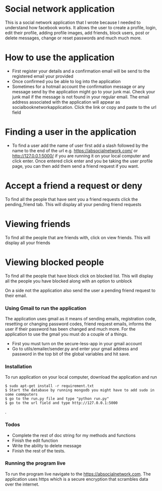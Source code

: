
# Social network application

This is a social network application that I wrote because I needed to understand how facebook works. It allows the user to create a profile, login, edit their profile, adding profile images, add friends, block users, post or delete messages, change or reset passwords and much much more.


# How to use the application

  - First register your details and a confirmation email will be send to the registered email your provided
  - Once confirmed you be able to log into the application
  - Sometimes for a hotmail account the confirmation message or any message send by the application might go to your junk mai. Check your junk mail if the message is not found in your regular email. The email address associated with the application will appear as socialbooknetworkapplication. Click the link or copy and paste to the url field

# Finding a user in the application
  - To find a user add the name of user first add a slash followed by the name to the end of the url  e.g. https://absocialnetwork.com/<username to find here> or http://127.0.0.1:5000/<username to find here> if you are running it on your local computer and click enter. Once entered click enter and you be taking the user profile page, you can then add them send a friend request if you want. 
  
# Accept a friend a request or deny
To find all the people that have sent you a friend requests click the pending_friend tab. This will display all your pending friend requests

# Viewing friends
To find all the people that are friends with, click on view friends. This will display all your friends 

# Viewing blocked people 
To find all the people that have block click on blocked list. This will display all the people you have blocked along with an option to unblock

On a side not the application also send the user a pending friend request to their email.


### Using Gmail to run the application

The application uses gmail as it means of sending emails, registration code, resetting or changing password codes, friend request emails, informs the user if their password has been changed and much more. For the application to use the gmail you must do a couple of a things.

  - First you must turn on the secure-less-app in your gmail account
  - Go to utils/emailer/sender.py and enter your gmail address and password in the top bit of the global variables and hit save.


### Installation

To run application on your local computer, download the application and run
```
$ sudo apt-get install -r requirement.txt
$ Start the database by running mongodb you might have to add sudo in some commputers
$ go to the run.py file and type "python run.py"
$ go to the url field and type http://127.0.0.1:5000
```
.


### Todos

 - Complete the rest of doc string for my methods and functions
 - Finish the edit function
 - Write the ability to delete message
 - Finish the rest of the tests.
 

### Running the program live
To run the program live navigate to the https://absocialnetwork.com. The application uses https which is a secure encryption that scrambles data over the internet.
 
   
  


